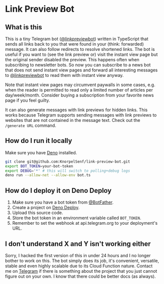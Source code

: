 # Link Preview Bot

## What is this

This is a tiny Telegram bot ([@linkpreviewbot](https://t.me/linkpreviewbot))
written in TypeScript that sends all links back to you that were found in your
(think: forwarded) message. It can also follow redirects to resolve shortened
links. The bot is useful if you want to (see the link preview or) visit the
instant view page but the original sender disabled the preview. This happens
often when subscribing to newsletter bots. So now you can subscribe to a news
bot that does not send instant view pages and forward all interesting messages
to [@linkpreviewbot](https://t.me/linkpreviewbot) to read them with instant view
anyway.

Note that instant view pages may circumvent paywalls in some cases, e.g. when
the reader is permitted to read only a limited number of articles per
day/week/month. Consider buying a subscription from your favorite news page if
you feel guilty.

It can also generate messages with link previews for hidden links. This works
because Telegram supports sending messages with link previews to websites that
are not contained in the message text. Check out the `/generate URL` command.

## How do I run it locally

Make sure you have [Deno](https://deno.land/) installed.

```bash
git clone git@github.com:KnorpelSenf/link-preview-bot.git
export BOT_TOKEN=your-bot-token
export DEBUG='*' # this will switch to polling+debug logs
deno run --allow-net --allow-env bot.ts
```

## How do I deploy it on Deno Deploy

1. Make sure you have a bot token from [@BotFather](https://t.me/botfather).
1. Create a project on [Deno Deploy](https://deno.com/deploy).
1. Upload this source code.
1. Store the bot token in an environment variable called `BOT_TOKEN`.
1. Remember to set the webhook at api.telegram.org to your deployment's URL.

## I don't understand X and Y isn't working either

Sorry, I hacked the first version of this in under 24 hours and I no longer
bother to work on this. The bot simply does its job, it's convenient, versatile,
stable and even highly scalable due to its Cloud Function nature. Contact me on
[Telegram](https://t.me/KnorpelSenf) if there is something about the project
that you just cannot figure out on your own. I know that there could be better
docs (as always).
